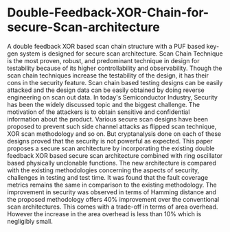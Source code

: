 # Double-Feedback-XOR-Chain-for-secure-Scan-architecture
A double feedback XOR based scan chain structure with a PUF based key-gen system is designed for secure scan architecture.
Scan Chain Technique is the most proven, robust, and predominant technique in design for testability because of its higher controllability and observability. Though the scan chain techniques increase the testability of the design, it has their cons in the security feature. Scan chain based testing designs can be easily attacked and the design data can be easily obtained by doing reverse engineering on scan out data.  In today's Semiconductor Industry, Security has been the widely discussed topic and the biggest challenge. The motivation of the attackers is to obtain sensitive and confidential information about the product. Various secure scan designs have been proposed to prevent such side channel attacks as flipped scan technique, XOR scan methodology and so on. But cryptanalysis done on each of these designs proved that the security is not powerful as expected. This paper proposes a secure scan architecture by incorporating the existing double feedback XOR based secure scan architecture combined with ring oscillator based physically unclonable functions. The new architecture is compared with the existing methodologies concerning the aspects of security, challenges in testing and test time. It was found that the fault coverage metrics remains the same in comparison to the existing methodology. The improvement in security was observed in terms of Hamming distance and the proposed methodology offers 40% improvement over the conventional scan architectures. This comes with a trade-off in terms of area overhead. However the increase in the area overhead is less than 10% which is negligibly small.
